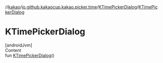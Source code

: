//[kakao](../../../index.md)/[io.github.kakaocup.kakao.picker.time](../index.md)/[KTimePickerDialog](index.md)/[KTimePickerDialog](-k-time-picker-dialog.md)



# KTimePickerDialog  
[androidJvm]  
Content  
fun [KTimePickerDialog](-k-time-picker-dialog.md)()  



